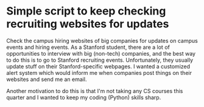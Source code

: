 # Simple script to keep checking recruiting websites for updates
Check the campus hiring websites of big companies for updates on campus events and hiring events. As a Stanford student, there are a lot of opportunities to interview with big (non-tech) companies, and the best way to do this is to go to Stanford recruiting events. Unfortunately, they usually update stuff on their Stanford-specific webpages. I wanted a customized alert system which would inform me when companies post things on their websites and send me an email. 

Another motivation to do this is that I'm not taking any CS courses this quarter and I wanted to keep my coding (Python) skills sharp.
